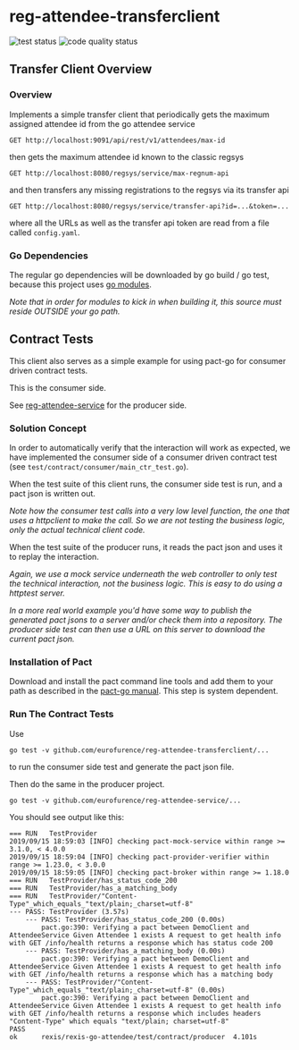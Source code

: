 # reg-attendee-transferclient

<img src="https://github.com/eurofurence/reg-attendee-transferclient/actions/workflows/go.yml/badge.svg" alt="test status"/>
<img src="https://github.com/eurofurence/reg-attendee-transferclient/actions/workflows/codeql-analysis.yml/badge.svg" alt="code quality status"/>

## Transfer Client Overview

### Overview

Implements a simple transfer client that periodically gets the maximum assigned attendee id from the go attendee service

```GET http://localhost:9091/api/rest/v1/attendees/max-id```

then gets the maximum attendee id known to the classic regsys

```GET http://localhost:8080/regsys/service/max-regnum-api```

and then transfers any missing registrations to the regsys via its transfer api

```GET http://localhost:8080/regsys/service/transfer-api?id=...&token=...```

where all the URLs as well as the transfer api token are read from a file called ```config.yaml```.  

### Go Dependencies

The regular go dependencies will be downloaded by go build / go test, because this project uses 
[go modules](https://blog.golang.org/using-go-modules).

_Note that in order for modules to kick in when building it, this source must reside OUTSIDE your go path._

## Contract Tests

This client also serves as a simple example for using pact-go for consumer driven contract tests.

This is the consumer side. 

See [reg-attendee-service](https://github.com/eurofurence/reg-attendee-service) for the producer side.

### Solution Concept

In order to automatically verify that the interaction will work as expected, we have implemented the 
consumer side of a consumer driven contract test (see `test/contract/consumer/main_ctr_test.go`).

When the test suite of this client runs, the consumer side test is run, and a pact json is written out.

_Note how the consumer test calls into a very low level function, the one that uses a httpclient to make the call. 
So we are not testing the business logic, only the actual technical client code._

When the test suite of the producer runs, it reads the pact json and uses it to replay the interaction.

_Again, we use a mock service underneath the web controller to only test the technical interaction,
not the business logic. This is easy to do using a httptest server._

_In a more real world example you'd have some way to publish the generated pact jsons to a server and/or
check them into a repository. The producer side test can then use a URL on this server to download the current
pact json._

### Installation of Pact

Download and install the pact command line tools and add them to your path as described in the
[pact-go manual](https://github.com/pact-foundation/pact-go#installation). This step is system
dependent.

### Run The Contract Tests

Use

`go test -v github.com/eurofurence/reg-attendee-transferclient/...`

to run the consumer side test and generate the pact json file.

Then do the same in the producer project.

`go test -v github.com/eurofurence/reg-attendee-service/...`

You should see output like this:

```
=== RUN   TestProvider
2019/09/15 18:59:03 [INFO] checking pact-mock-service within range >= 3.1.0, < 4.0.0
2019/09/15 18:59:04 [INFO] checking pact-provider-verifier within range >= 1.23.0, < 3.0.0
2019/09/15 18:59:05 [INFO] checking pact-broker within range >= 1.18.0
=== RUN   TestProvider/has_status_code_200
=== RUN   TestProvider/has_a_matching_body
=== RUN   TestProvider/"Content-Type"_which_equals_"text/plain;_charset=utf-8"
--- PASS: TestProvider (3.57s)
    --- PASS: TestProvider/has_status_code_200 (0.00s)
        pact.go:390: Verifying a pact between DemoClient and AttendeeService Given Attendee 1 exists A request to get health info with GET /info/health returns a response which has status code 200
    --- PASS: TestProvider/has_a_matching_body (0.00s)
        pact.go:390: Verifying a pact between DemoClient and AttendeeService Given Attendee 1 exists A request to get health info with GET /info/health returns a response which has a matching body
    --- PASS: TestProvider/"Content-Type"_which_equals_"text/plain;_charset=utf-8" (0.00s)
        pact.go:390: Verifying a pact between DemoClient and AttendeeService Given Attendee 1 exists A request to get health info with GET /info/health returns a response which includes headers "Content-Type" which equals "text/plain; charset=utf-8"
PASS
ok      rexis/rexis-go-attendee/test/contract/producer  4.101s
```
